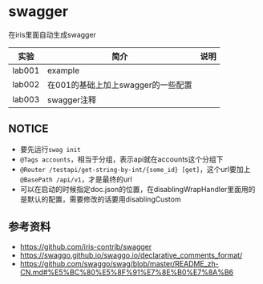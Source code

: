 # swagger
在iris里面自动生成swagger

|实验|简介|说明|
|---|---|---|
|lab001|example| |
|lab002|在001的基础上加上swagger的一些配置| |
|lab003|swagger注释| |

## NOTICE
 - 要先运行`swag init`
 - `@Tags accounts`，相当于分组，表示api就在accounts这个分组下
 - `@Router /testapi/get-string-by-int/{some_id} [get]`，这个url要加上`@BasePath /api/v1`，才是最终的url
 - 可以在启动的时候指定doc.json的位置，在disablingWrapHandler里面用的是默认的配置，需要修改的话要用disablingCustom

## 参考资料
 - https://github.com/iris-contrib/swagger
 - https://swaggo.github.io/swaggo.io/declarative_comments_format/
 - https://github.com/swaggo/swag/blob/master/README_zh-CN.md#%E5%BC%80%E5%8F%91%E7%8E%B0%E7%8A%B6